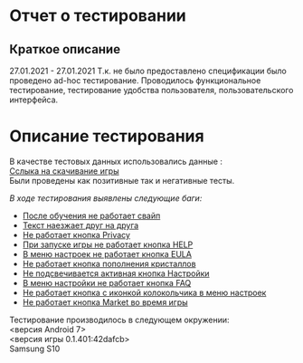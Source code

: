 # Отчет о тестировании
## Краткое описание
27.01.2021 - 27.01.2021 Т.к. не было предоставлено спецификации было проведено ad-hoc тестирование. Проводилось функциональное тестирование, тестирование удобства пользователя, пользовательского интерфейса. 
# Описание тестирования
В качестве тестовых данных использовались данные :  
[Сслыка на скачивание игры](https://play.google.com/store/apps/details?id=com.starkit.broyalty&gl=nz)  
  Были проведены как позитивные так и негативные тесты.  

*В ходе тестирования выявлены следующие баги:*  
* [После обучения не работает свайп](https://github.com/dimonioi4/teststar/issues/1)  
* [Текст наезжает друг на друга ](https://github.com/dimonioi4/teststar/issues/2)
* [Не работает кнопка Privacy](https://github.com/dimonioi4/teststar/issues/3)
* [При запуске игры не работает кнопка HELP](https://github.com/dimonioi4/teststar/issues/4)
* [В меню настроек не работает кнопка EULA](https://github.com/dimonioi4/teststar/issues/5)
* [Не работает кнопка пополнения кристаллов](https://github.com/dimonioi4/teststar/issues/6)
* [Не подсвечивается активная кнопка Настройки](https://github.com/dimonioi4/teststar/issues/7)
* [В меню настройки не работает кнопка FAQ](https://github.com/dimonioi4/teststar/issues/8)
* [Не работает кнопка с иконкой колокольчика в меню настроек](https://github.com/dimonioi4/teststar/issues/9)
* [Не работает кнопка Market во время игры](https://github.com/dimonioi4/teststar/issues/10)

Тестирование производилось в следующем окружении:  
<версия Android 7>  
<версия игры 0.1.401:42dafcb>    
Samsung S10
